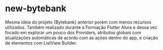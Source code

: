 # new-bytebank

Mesma ideia do projeto {Bytebank} anterior porém com menos recursos utilizados.
Também realizado durante a Formação Flutter Alura e dessa vez focado em explorar um pouco dos Providers, 
atributos globais com atualizações automáticas de acordo com as ações dentro do app, e criação de elementos
com ListView Builder.
